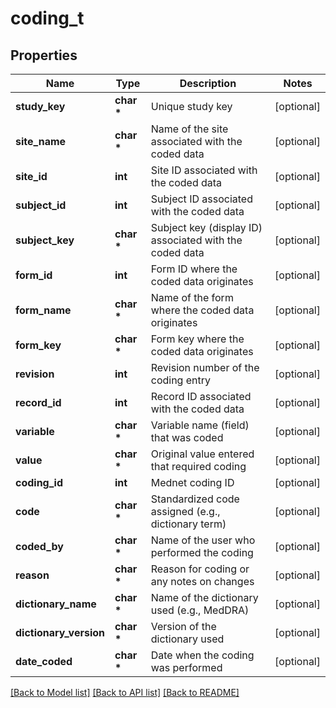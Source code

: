# coding_t

## Properties
Name | Type | Description | Notes
------------ | ------------- | ------------- | -------------
**study_key** | **char \*** | Unique study key | [optional] 
**site_name** | **char \*** | Name of the site associated with the coded data | [optional] 
**site_id** | **int** | Site ID associated with the coded data | [optional] 
**subject_id** | **int** | Subject ID associated with the coded data | [optional] 
**subject_key** | **char \*** | Subject key (display ID) associated with the coded data | [optional] 
**form_id** | **int** | Form ID where the coded data originates | [optional] 
**form_name** | **char \*** | Name of the form where the coded data originates | [optional] 
**form_key** | **char \*** | Form key where the coded data originates | [optional] 
**revision** | **int** | Revision number of the coding entry | [optional] 
**record_id** | **int** | Record ID associated with the coded data | [optional] 
**variable** | **char \*** | Variable name (field) that was coded | [optional] 
**value** | **char \*** | Original value entered that required coding | [optional] 
**coding_id** | **int** | Mednet coding ID | [optional] 
**code** | **char \*** | Standardized code assigned (e.g., dictionary term) | [optional] 
**coded_by** | **char \*** | Name of the user who performed the coding | [optional] 
**reason** | **char \*** | Reason for coding or any notes on changes | [optional] 
**dictionary_name** | **char \*** | Name of the dictionary used (e.g., MedDRA) | [optional] 
**dictionary_version** | **char \*** | Version of the dictionary used | [optional] 
**date_coded** | **char \*** | Date when the coding was performed | [optional] 

[[Back to Model list]](../README.md#documentation-for-models) [[Back to API list]](../README.md#documentation-for-api-endpoints) [[Back to README]](../README.md)


